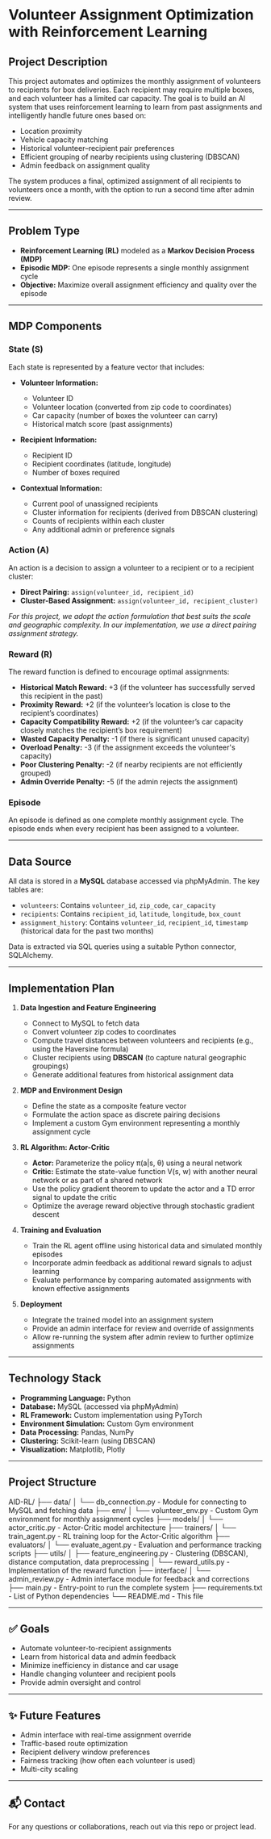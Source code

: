 # Volunteer Assignment Optimization with Reinforcement Learning

## Project Description

This project automates and optimizes the monthly assignment of volunteers to recipients for box deliveries. Each recipient may require multiple boxes, and each volunteer has a limited car capacity. The goal is to build an AI system that uses reinforcement learning to learn from past assignments and intelligently handle future ones based on:

- Location proximity
- Vehicle capacity matching
- Historical volunteer–recipient pair preferences
- Efficient grouping of nearby recipients using clustering (DBSCAN)
- Admin feedback on assignment quality

The system produces a final, optimized assignment of all recipients to volunteers once a month, with the option to run a second time after admin review.

---

## Problem Type

- **Reinforcement Learning (RL)** modeled as a **Markov Decision Process (MDP)**
- **Episodic MDP:** One episode represents a single monthly assignment cycle
- **Objective:** Maximize overall assignment efficiency and quality over the episode

---

## MDP Components

### State (S)
Each state is represented by a feature vector that includes:
- **Volunteer Information:**  
  - Volunteer ID 
  - Volunteer location (converted from zip code to coordinates)  
  - Car capacity (number of boxes the volunteer can carry)  
  - Historical match score (past assignments)

- **Recipient Information:**  
  - Recipient ID  
  - Recipient coordinates (latitude, longitude)  
  - Number of boxes required

- **Contextual Information:**  
  - Current pool of unassigned recipients  
  - Cluster information for recipients (derived from DBSCAN clustering)  
  - Counts of recipients within each cluster  
  - Any additional admin or preference signals

### Action (A)
An action is a decision to assign a volunteer to a recipient or to a recipient cluster:
- **Direct Pairing:** `assign(volunteer_id, recipient_id)`
- **Cluster-Based Assignment:** `assign(volunteer_id, recipient_cluster)`

*For this project, we adopt the action formulation that best suits the scale and geographic complexity. In our implementation, we use a direct pairing assignment strategy.*

### Reward (R)
The reward function is defined to encourage optimal assignments:
- **Historical Match Reward:** +3 (if the volunteer has successfully served this recipient in the past)
- **Proximity Reward:** +2 (if the volunteer’s location is close to the recipient’s coordinates)
- **Capacity Compatibility Reward:** +2 (if the volunteer’s car capacity closely matches the recipient’s box requirement)
- **Wasted Capacity Penalty:** -1 (if there is significant unused capacity)
- **Overload Penalty:** -3 (if the assignment exceeds the volunteer's capacity)
- **Poor Clustering Penalty:** -2 (if nearby recipients are not efficiently grouped)
- **Admin Override Penalty:** -5 (if the admin rejects the assignment)

### Episode
An episode is defined as one complete monthly assignment cycle. The episode ends when every recipient has been assigned to a volunteer.

---

## Data Source

All data is stored in a **MySQL** database accessed via phpMyAdmin. The key tables are:
- `volunteers`: Contains `volunteer_id`, `zip_code`, `car_capacity`
- `recipients`: Contains `recipient_id`, `latitude`, `longitude`, `box_count`
- `assignment_history`: Contains `volunteer_id`, `recipient_id`, `timestamp` (historical data for the past two months)

Data is extracted via SQL queries using a suitable Python connector, SQLAlchemy.

---

## Implementation Plan

1. **Data Ingestion and Feature Engineering**  
   - Connect to MySQL to fetch data
   - Convert volunteer zip codes to coordinates
   - Compute travel distances between volunteers and recipients (e.g., using the Haversine formula)
   - Cluster recipients using **DBSCAN** (to capture natural geographic groupings)
   - Generate additional features from historical assignment data

2. **MDP and Environment Design**  
   - Define the state as a composite feature vector
   - Formulate the action space as discrete pairing decisions
   - Implement a custom Gym environment representing a monthly assignment cycle

3. **RL Algorithm: Actor-Critic**  
   - **Actor:** Parameterize the policy π(a|s, θ) using a neural network
   - **Critic:** Estimate the state-value function V(s, w) with another neural network or as part of a shared network  
   - Use the policy gradient theorem to update the actor and a TD error signal to update the critic
   - Optimize the average reward objective through stochastic gradient descent

4. **Training and Evaluation**  
   - Train the RL agent offline using historical data and simulated monthly episodes
   - Incorporate admin feedback as additional reward signals to adjust learning
   - Evaluate performance by comparing automated assignments with known effective assignments

5. **Deployment**  
   - Integrate the trained model into an assignment system
   - Provide an admin interface for review and override of assignments
   - Allow re-running the system after admin review to further optimize assignments

---

## Technology Stack

- **Programming Language:** Python
- **Database:** MySQL (accessed via phpMyAdmin)
- **RL Framework:** Custom implementation using PyTorch
- **Environment Simulation:** Custom Gym environment
- **Data Processing:** Pandas, NumPy
- **Clustering:** Scikit-learn (using DBSCAN)
- **Visualization:** Matplotlib, Plotly

---

## Project Structure



AID-RL/
├── data/
│   └── db_connection.py - Module for connecting to MySQL and fetching data
├── env/
│   └── volunteer_env.py - Custom Gym environment for monthly assignment cycles
├── models/
│   └── actor_critic.py - Actor-Critic model architecture
├── trainers/
│   └── train_agent.py - RL training loop for the Actor-Critic algorithm
├── evaluators/
│   └── evaluate_agent.py - Evaluation and performance tracking scripts
├── utils/
│   ├── feature_engineering.py - Clustering (DBSCAN), distance computation, data preprocessing
│   └── reward_utils.py - Implementation of the reward function
├── interface/
│   └── admin_review.py - Admin interface module for feedback and corrections
├── main.py - Entry-point to run the complete system
├── requirements.txt - List of Python dependencies
└── README.md - This file

---

## ✅ Goals

- Automate volunteer-to-recipient assignments
- Learn from historical data and admin feedback
- Minimize inefficiency in distance and car usage
- Handle changing volunteer and recipient pools
- Provide admin oversight and control

---

## ✨ Future Features

- Admin interface with real-time assignment override
- Traffic-based route optimization
- Recipient delivery window preferences
- Fairness tracking (how often each volunteer is used)
- Multi-city scaling

---

## 📬 Contact

For any questions or collaborations, reach out via this repo or project lead.

